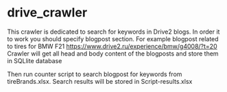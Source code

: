 # drive_crawler
This crawler is dedicated to search for keywords in Drive2 blogs. In order it to work you should specify blogpost section.
For example blogpost related to tires for BMW F21 https://www.drive2.ru/experience/bmw/g4008/?t=20
Crawler will get all head and body content of the blogposts and store them in SQLlite database

Then run counter script to search blogpost for keywords from tireBrands.xlsx. Search results will be stored in Script-results.xlsx
